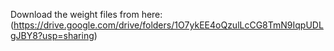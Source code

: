 Download the weight files from here: (https://drive.google.com/drive/folders/1O7ykEE4oQzulLcCG8TmN9IqpUDLgJBY8?usp=sharing)
